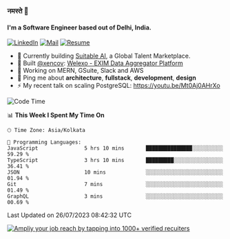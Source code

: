 ### नमस्ते 🙏

#### I'm a Software Engineer based out of Delhi, India.

[![LinkedIn](https://img.shields.io/badge/linkedin-%230077B5.svg)](https://linkedin.com/in/sambhav2612)
[![Mail](https://img.shields.io/badge/gmail-D14836)](mailto:sambhavjain2612@gmail.com)
[![Resume](https://img.shields.io/badge/resume-%23#FFFF00.svg)](https://mega.nz/file/IjA3yaoB#BFfQg1-aKva0piAd_wWs8Hf5dlnYRQ2ZkwtYwNMzBhA)

- 🏢 Currently building [Suitable AI](https://suitable.ai), a Global Talent Marketplace.
- 💅 Built [@xencov](https://github.com/xencov): [Welexo - EXIM Data Aggregator Platform](https://welexo.com)
- 🌱 Working on MERN, GSuite, Slack and AWS
- 💬 Ping me about **architecture**, **fullstack**, **development**, **design**
- ⚡️ My recent talk on scaling PostgreSQL: https://youtu.be/Mt0Aj0AHrXo

<!--START_SECTION:waka-->
![Code Time](http://img.shields.io/badge/Code%20Time-3%2C561%20hrs%2032%20mins-blue)

📊 **This Week I Spent My Time On** 

```text
🕑︎ Time Zone: Asia/Kolkata

💬 Programming Languages: 
JavaScript               5 hrs 10 mins       ███████████████░░░░░░░░░░   59.29 % 
TypeScript               3 hrs 10 mins       █████████░░░░░░░░░░░░░░░░   36.41 % 
JSON                     10 mins             ░░░░░░░░░░░░░░░░░░░░░░░░░   01.94 % 
Git                      7 mins              ░░░░░░░░░░░░░░░░░░░░░░░░░   01.49 % 
GraphQL                  3 mins              ░░░░░░░░░░░░░░░░░░░░░░░░░   00.69 % 
```


 Last Updated on 26/07/2023 08:42:32 UTC
<!--END_SECTION:waka-->

[![Ampliy your job reach by tapping into 1000+ verified recuiters](https://user-images.githubusercontent.com/19583619/212717528-45b497fd-e886-4452-90fe-93829667bd63.png)](https://suitable.ai)

